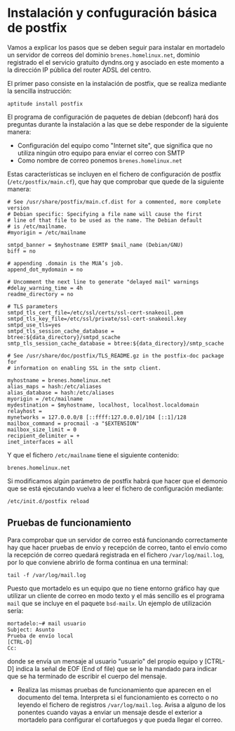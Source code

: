 # Instalación y confuguración básica de postfix

Vamos a explicar los pasos que se deben seguir para instalar en mortadelo un servidor de correos del dominio `brenes.homelinux.net`, dominio registrado el el servicio gratuito dyndns.org y asociado en este momento a la dirección IP pública del router ADSL del centro.

El primer paso consiste en la instalación de postfix, que se realiza mediante la sencilla instrucción:

    aptitude install postfix

El programa de configuración de paquetes de debian (debconf) hará dos preguntas durante la instalación a las que se debe responder de la siguiente manera:

* Configuración del equipo como "Internet site", que significa que no utiliza ningún otro equipo para enviar el correo con SMTP
* Como nombre de correo ponemos `brenes.homelinux.net`

Estas características se incluyen en el fichero de configuración de postfix (`/etc/postfix/main.cf`), que hay que comprobar que quede de la siguiente manera:

    # See /usr/share/postfix/main.cf.dist for a commented, more complete version
    # Debian specific: Specifying a file name will cause the first
    # line of that file to be used as the name. The Debian default
    # is /etc/mailname.
    #myorigin = /etc/mailname

    smtpd_banner = $myhostname ESMTP $mail_name (Debian/GNU)
    biff = no

    # appending .domain is the MUA’s job.
    append_dot_mydomain = no

    # Uncomment the next line to generate "delayed mail" warnings
    #delay_warning_time = 4h
    readme_directory = no

    # TLS parameters
    smtpd_tls_cert_file=/etc/ssl/certs/ssl-cert-snakeoil.pem
    smtpd_tls_key_file=/etc/ssl/private/ssl-cert-snakeoil.key
    smtpd_use_tls=yes
    smtpd_tls_session_cache_database = btree:${data_directory}/smtpd_scache
    smtp_tls_session_cache_database = btree:${data_directory}/smtp_scache

    # See /usr/share/doc/postfix/TLS_README.gz in the postfix-doc package for
    # information on enabling SSL in the smtp client.

    myhostname = brenes.homelinux.net
    alias_maps = hash:/etc/aliases
    alias_database = hash:/etc/aliases
    myorigin = /etc/mailname
    mydestination = $myhostname, localhost, localhost.localdomain
    relayhost =
    mynetworks = 127.0.0.0/8 [::ffff:127.0.0.0]/104 [::1]/128
    mailbox_command = procmail -a "$EXTENSION"
    mailbox_size_limit = 0
    recipient_delimiter = +
    inet_interfaces = all

Y que el fichero `/etc/mailname` tiene el siguiente contenido:

    brenes.homelinux.net

Si modificamos algún parámetro de postfix habrá que hacer que el demonio que se está ejecutando vuelva a leer el fichero de configuración mediante:

    /etc/init.d/postfix reload

## Pruebas de funcionamiento

Para comprobar que un servidor de correo está funcionando correctamente hay que hacer pruebas de envío y recepción de correo, tanto el envío como la recepción de correo quedará registrada en el fichero `/var/log/mail.log`, por lo que conviene abrirlo de forma continua en una terminal:

    tail -f /var/log/mail.log

Puesto que mortadelo es un equipo que no tiene entorno gráfico hay que utilizar un cliente de correo en modo texto y el más sencillo es el programa `mail` que se incluye en el paquete `bsd-mailx`. Un ejemplo de utilización sería:

    mortadelo:~# mail usuario
    Subject: Asunto
    Prueba de envío local
    [CTRL-D]
    Cc:

donde se envía un mensaje al usuario "usuario" del propio equipo y [CTRL-D] indica la señal de EOF (End of file) que se le ha mandado para indicar que se ha terminado de escribir el cuerpo del mensaje.

* Realiza las mismas pruebas de funcionamiento que aparecen en el documento del tema. Interpreta si el funcionamiento es correcto o no leyendo el fichero de registros `/var/log/mail.log`. Avisa a alguno de los ponentes cuando vayas a enviar un mensaje desde el exterior a mortadelo para configurar el cortafuegos y que pueda llegar el correo.